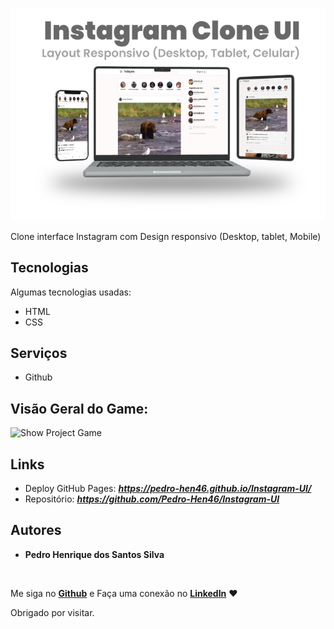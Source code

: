 ![Logo](./images/ShowProject.png)

Clone interface Instagram com Design responsivo (Desktop, tablet, Mobile)

## Tecnologias 
Algumas tecnologias usadas:

* HTML
* CSS

## Serviços
* Github

## Visão Geral do Game:
![Show Project Game](https://github.com/Pedro-Hen46/ParrotsGame/blob/main/images/ApresentationVideo.gif)


## Links
  - Deploy GitHub Pages: ***https://pedro-hen46.github.io/Instagram-UI/***
  - Repositório: ***https://github.com/Pedro-Hen46/Instagram-UI***

  ## Autores

  * **Pedro Henrique dos Santos Silva** 
  
  <br />
  
  Me siga no [**Github**](https://github.com/login?return_to=https%3A%2F%2Fgithub.com%2FPedro-Hen46) e Faça uma conexão no [**LinkedIn**](https://www.linkedin.com/in/pedro-henrique-dos-santos-silva-05012289) ❤

  Obrigado por visitar. 
